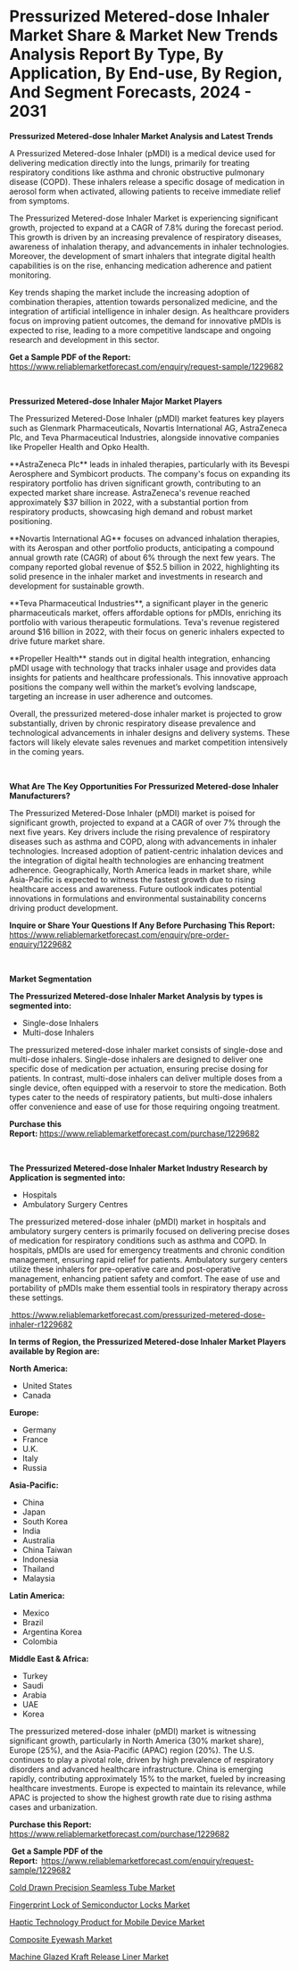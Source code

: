 <p><h1>Pressurized Metered-dose Inhaler Market Share & Market New Trends Analysis Report By Type, By Application, By End-use, By Region, And Segment Forecasts, 2024 - 2031</h1></p><p><strong>Pressurized Metered-dose Inhaler Market Analysis and Latest Trends</strong></p>
<p><p>A Pressurized Metered-dose Inhaler (pMDI) is a medical device used for delivering medication directly into the lungs, primarily for treating respiratory conditions like asthma and chronic obstructive pulmonary disease (COPD). These inhalers release a specific dosage of medication in aerosol form when activated, allowing patients to receive immediate relief from symptoms.</p><p>The Pressurized Metered-dose Inhaler Market is experiencing significant growth, projected to expand at a CAGR of 7.8% during the forecast period. This growth is driven by an increasing prevalence of respiratory diseases, awareness of inhalation therapy, and advancements in inhaler technologies. Moreover, the development of smart inhalers that integrate digital health capabilities is on the rise, enhancing medication adherence and patient monitoring.</p><p>Key trends shaping the market include the increasing adoption of combination therapies, attention towards personalized medicine, and the integration of artificial intelligence in inhaler design. As healthcare providers focus on improving patient outcomes, the demand for innovative pMDIs is expected to rise, leading to a more competitive landscape and ongoing research and development in this sector.</p></p>
<p><strong>Get a Sample PDF of the Report:&nbsp;</strong> <a href="https://www.reliablemarketforecast.com/enquiry/request-sample/1229682?utm_campaign=1569&utm_medium=2&utm_source=Github&utm_content=ia&utm_term=15102024&utm_id=pressurized-metered-dose-inhaler">https://www.reliablemarketforecast.com/enquiry/request-sample/1229682</a></p>
<p>&nbsp;</p>
<p><strong>Pressurized Metered-dose Inhaler Major Market Players</strong></p>
<p><p>The Pressurized Metered-Dose Inhaler (pMDI) market features key players such as Glenmark Pharmaceuticals, Novartis International AG, AstraZeneca Plc, and Teva Pharmaceutical Industries, alongside innovative companies like Propeller Health and Opko Health.</p><p>**AstraZeneca Plc** leads in inhaled therapies, particularly with its Bevespi Aerosphere and Symbicort products. The company's focus on expanding its respiratory portfolio has driven significant growth, contributing to an expected market share increase. AstraZeneca's revenue reached approximately $37 billion in 2022, with a substantial portion from respiratory products, showcasing high demand and robust market positioning.</p><p>**Novartis International AG** focuses on advanced inhalation therapies, with its Aerospan and other portfolio products, anticipating a compound annual growth rate (CAGR) of about 6% through the next few years. The company reported global revenue of $52.5 billion in 2022, highlighting its solid presence in the inhaler market and investments in research and development for sustainable growth.</p><p>**Teva Pharmaceutical Industries**, a significant player in the generic pharmaceuticals market, offers affordable options for pMDIs, enriching its portfolio with various therapeutic formulations. Teva's revenue registered around $16 billion in 2022, with their focus on generic inhalers expected to drive future market share.</p><p>**Propeller Health** stands out in digital health integration, enhancing pMDI usage with technology that tracks inhaler usage and provides data insights for patients and healthcare professionals. This innovative approach positions the company well within the market’s evolving landscape, targeting an increase in user adherence and outcomes.</p><p>Overall, the pressurized metered-dose inhaler market is projected to grow substantially, driven by chronic respiratory disease prevalence and technological advancements in inhaler designs and delivery systems. These factors will likely elevate sales revenues and market competition intensively in the coming years.</p></p>
<p>&nbsp;</p>
<p><strong>What Are The Key Opportunities For Pressurized Metered-dose Inhaler Manufacturers?</strong></p>
<p><p>The Pressurized Metered-Dose Inhaler (pMDI) market is poised for significant growth, projected to expand at a CAGR of over 7% through the next five years. Key drivers include the rising prevalence of respiratory diseases such as asthma and COPD, along with advancements in inhaler technologies. Increased adoption of patient-centric inhalation devices and the integration of digital health technologies are enhancing treatment adherence. Geographically, North America leads in market share, while Asia-Pacific is expected to witness the fastest growth due to rising healthcare access and awareness. Future outlook indicates potential innovations in formulations and environmental sustainability concerns driving product development.</p></p>
<p><strong>Inquire or Share Your Questions If Any Before Purchasing This Report:</strong> <a href="https://www.reliablemarketforecast.com/enquiry/pre-order-enquiry/1229682?utm_campaign=1569&utm_medium=2&utm_source=Github&utm_content=ia&utm_term=15102024&utm_id=pressurized-metered-dose-inhaler">https://www.reliablemarketforecast.com/enquiry/pre-order-enquiry/1229682</a></p>
<p>&nbsp;</p>
<p><strong>Market Segmentation</strong></p>
<p><strong>The Pressurized Metered-dose Inhaler Market Analysis by types is segmented into:</strong></p>
<p><ul><li>Single-dose Inhalers</li><li>Multi-dose Inhalers</li></ul></p>
<p><p>The pressurized metered-dose inhaler market consists of single-dose and multi-dose inhalers. Single-dose inhalers are designed to deliver one specific dose of medication per actuation, ensuring precise dosing for patients. In contrast, multi-dose inhalers can deliver multiple doses from a single device, often equipped with a reservoir to store the medication. Both types cater to the needs of respiratory patients, but multi-dose inhalers offer convenience and ease of use for those requiring ongoing treatment.</p></p>
<p><strong>Purchase this Report:&nbsp;</strong><a href="https://www.reliablemarketforecast.com/purchase/1229682?utm_campaign=1569&utm_medium=2&utm_source=Github&utm_content=ia&utm_term=15102024&utm_id=pressurized-metered-dose-inhaler">https://www.reliablemarketforecast.com/purchase/1229682</a></p>
<p>&nbsp;</p>
<p><strong>The Pressurized Metered-dose Inhaler Market Industry Research by Application is segmented into:</strong></p>
<p><ul><li>Hospitals</li><li>Ambulatory Surgery Centres</li></ul></p>
<p><p>The pressurized metered-dose inhaler (pMDI) market in hospitals and ambulatory surgery centers is primarily focused on delivering precise doses of medication for respiratory conditions such as asthma and COPD. In hospitals, pMDIs are used for emergency treatments and chronic condition management, ensuring rapid relief for patients. Ambulatory surgery centers utilize these inhalers for pre-operative care and post-operative management, enhancing patient safety and comfort. The ease of use and portability of pMDIs make them essential tools in respiratory therapy across these settings.</p></p>
<p><a href="https://www.reliablemarketforecast.com/pressurized-metered-dose-inhaler-r1229682?utm_campaign=1569&utm_medium=2&utm_source=Github&utm_content=ia&utm_term=15102024&utm_id=pressurized-metered-dose-inhaler">&nbsp;https://www.reliablemarketforecast.com/pressurized-metered-dose-inhaler-r1229682</a></p>
<p><strong>In terms of Region, the Pressurized Metered-dose Inhaler Market Players available by Region are:</strong></p>
<p>
    <p> <strong> North America: </strong>
        <ul>
            <li>United States</li>
            <li>Canada</li>
        </ul>
        </p> 
    <p> <strong> Europe: </strong>
        <ul>
            <li>Germany</li>
            <li>France</li>
            <li>U.K.</li>
            <li>Italy</li>
            <li>Russia</li>
        </ul>
        </p> 
    <p> <strong> Asia-Pacific: </strong>
        <ul>
            <li>China</li>
            <li>Japan</li>
            <li>South Korea</li>
            <li>India</li>
            <li>Australia</li>
            <li>China Taiwan</li>
            <li>Indonesia</li>
            <li>Thailand</li>
            <li>Malaysia</li>
        </ul>
        </p> 
    <p> <strong> Latin America: </strong>
        <ul>
            <li>Mexico</li>
            <li>Brazil</li>
            <li>Argentina Korea</li>
            <li>Colombia</li>
        </ul>
        </p> 
    <p> <strong> Middle East & Africa: </strong>
        <ul>
            <li>Turkey</li>
            <li>Saudi</li>
            <li>Arabia</li>
            <li>UAE</li>
            <li>Korea</li>
        </ul>
    </p>
    </p>
<p><p>The pressurized metered-dose inhaler (pMDI) market is witnessing significant growth, particularly in North America (30% market share), Europe (25%), and the Asia-Pacific (APAC) region (20%). The U.S. continues to play a pivotal role, driven by high prevalence of respiratory disorders and advanced healthcare infrastructure. China is emerging rapidly, contributing approximately 15% to the market, fueled by increasing healthcare investments. Europe is expected to maintain its relevance, while APAC is projected to show the highest growth rate due to rising asthma cases and urbanization.</p></p>
<p><strong>Purchase this Report: </strong><a href="https://www.reliablemarketforecast.com/purchase/1229682?utm_campaign=1569&utm_medium=2&utm_source=Github&utm_content=ia&utm_term=15102024&utm_id=pressurized-metered-dose-inhaler">https://www.reliablemarketforecast.com/purchase/1229682</a></p>
<p>&nbsp;<strong>Get a Sample PDF of the Report:&nbsp;&nbsp;</strong><a href="https://www.reliablemarketforecast.com/enquiry/request-sample/1229682?utm_campaign=1569&utm_medium=2&utm_source=Github&utm_content=ia&utm_term=15102024&utm_id=pressurized-metered-dose-inhaler">https://www.reliablemarketforecast.com/enquiry/request-sample/1229682</a></p>
<p><strong></strong></p>
<p><p><a href="https://www.linkedin.com/pulse/market-dynamics-future-trends-global-cold-drawn-precision-v1rrf?utm_campaign=1569&utm_medium=2&utm_source=Github&utm_content=ia&utm_term=15102024&utm_id=pressurized-metered-dose-inhaler">Cold Drawn Precision Seamless Tube Market</a></p><p><a href="https://www.linkedin.com/pulse/fingerprint-lock-semiconductor-locks-market-maturity-analysis-9ar8e?trk=public_post_embed_feed-article-content&utm_campaign=1569&utm_medium=2&utm_source=Github&utm_content=ia&utm_term=15102024&utm_id=pressurized-metered-dose-inhaler">Fingerprint Lock of Semiconductor Locks Market</a></p><p><a href="https://www.linkedin.com/pulse/haptic-technology-product-mobile-device-market-velocity-fktmf?trk=public_post_embed_feed-article-content&utm_campaign=1569&utm_medium=2&utm_source=Github&utm_content=ia&utm_term=15102024&utm_id=pressurized-metered-dose-inhaler">Haptic Technology Product for Mobile Device Market</a></p><p><a href="https://www.linkedin.com/pulse/composite-eyewash-market-dynamics-application-types-emerging-h3uaf?utm_campaign=1569&utm_medium=2&utm_source=Github&utm_content=ia&utm_term=15102024&utm_id=pressurized-metered-dose-inhaler">Composite Eyewash Market</a></p><p><a href="https://github.com/angelajermaine/Market-Research-Report-List-5/blob/main/machine-glazed-kraft-release-liner-market.md?utm_campaign=1569&utm_medium=2&utm_source=Github&utm_content=ia&utm_term=15102024&utm_id=pressurized-metered-dose-inhaler">Machine Glazed Kraft Release Liner Market</a></p></p>